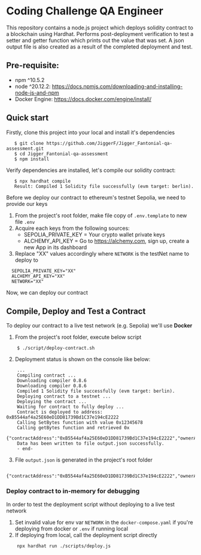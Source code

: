 # Coding Challenge QA Engineer
This repository contains a node.js project which deploys solidity contract to a blockchain using Hardhat. Performs post-deployment verification to test a setter and getter function which prints out the value that was set. A json output file is also created as a result of the completed deployment and test.
## Pre-requisite:
- npm ^10.5.2
- node ^20.12.2: https://docs.npmjs.com/downloading-and-installing-node-js-and-npm
- Docker Engine: https://docs.docker.com/engine/install/
## Quick start
Firstly, clone this project into your local and install it's dependencies
```shell
   $ git clone https://github.com/JiggerF/Jigger_Fantonial-qa-assessment.git
   $ cd Jigger_Fantonial-qa-assessment
   $ npm install
```
Verify dependencies are installed, let's compile our solidity contract:
```shell
   $ npx hardhat compile
   Result: Compiled 1 Solidity file successfully (evm target: berlin).
```
Before we deploy our contract to ethereum's testnet Sepolia, we need to provide our keys
1. From the project's root folder, make file copy of `.env.template` to new file `.env`
2. Acquire each keys from the following sources:
   - SEPOLIA_PRIVATE_KEY = Your crypto wallet private keys
   - ALCHEMY_API_KEY = Go to https://alchemy.com, sign up, create a new App in
     its dashboard
3. Replace "XX" values accordingly where `NETWORK` is the testNet name to deploy to <BR>
```shell
  SEPOLIA_PRIVATE_KEY="XX"
  ALCHEMY_API_KEY="XX"
  NETWORK="XX"
```
Now, we can deploy our contract
## Compile, Deploy and Test a Contract
To deploy our contract to a live test network (e.g. Sepolia) we'll use **Docker**
1. From the project's root folder, execute below script
```shell
    $ ./script/deploy-contract.sh
```
2. Deployment status is shown on the console like below:
```text
    ...
    Compiling contract ...
    Downloading compiler 0.8.6
    Downloading compiler 0.8.6
    Compiled 1 Solidity file successfully (evm target: berlin).
    Deploying contract to a testnet ...
    Deploying the contract ...
    Waiting for contract to fully deploy ...
    Contract is deployed to address: 0xB5544af4a25E60eD1DD81739Bd1C37e194cE2222
    Calling SetBytes function with value 0x12345678
    Calling getBytes function and retrieved 0x
    {"contractAddress":"0xB5544af4a25E60eD1DD81739Bd1C37e194cE2222","ownerAddress":"0x102fb8782C4e03795FdA365427aC21196203281F","valueSet":"0x12345678"}
    Data has been written to file output.json successfully.
    - end-
```
3. File `output.json` is generated in the project's root folder
```shell
    {"contractAddress":"0xB5544af4a25E60eD1DD81739Bd1C37e194cE2222","ownerAddress":"0x102fb8782C4e03795FdA365427aC21196203281F","valueSet":"0x12345678"}
```
### Deploy contract to in-memory for debugging
In order to test the deployment script without deploying to a live test network
1. Set invalid value for env var `NETWORK` in the `docker-compose.yaml` if you're deploying from docker or `.env` if running local
2. If deploying from local, call the deployment script directly
```shell
    npx hardhat run ./scripts/deploy.js
```